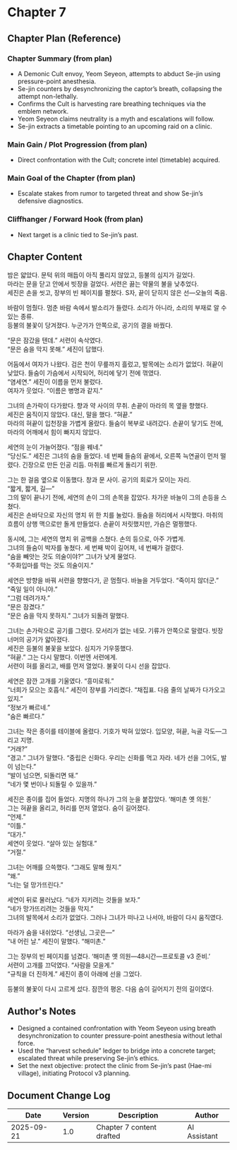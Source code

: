 # Chapter 7

## Chapter Plan (Reference)

### Chapter Summary (from plan)
- A Demonic Cult envoy, Yeom Seyeon, attempts to abduct Se-jin using pressure-point anesthesia.
- Se-jin counters by desynchronizing the captor’s breath, collapsing the attempt non-lethally.
- Confirms the Cult is harvesting rare breathing techniques via the emblem network.
- Yeom Seyeon claims neutrality is a myth and escalations will follow.
- Se-jin extracts a timetable pointing to an upcoming raid on a clinic.

### Main Gain / Plot Progression (from plan)
- Direct confrontation with the Cult; concrete intel (timetable) acquired.

### Main Goal of the Chapter (from plan)
- Escalate stakes from rumor to targeted threat and show Se-jin’s defensive diagnostics.

### Cliffhanger / Forward Hook (from plan)
- Next target is a clinic tied to Se-jin’s past.

## Chapter Content

밤은 얇았다. 문턱 위의 매듭이 아직 풀리지 않았고, 등불의 심지가 길었다.  
마라는 문을 닫고 안에서 빗장을 걸었다. 서련은 끓는 약물의 불을 낮추었다.  
세진은 손을 씻고, 장부의 빈 페이지를 펼쳤다. S자, 끝이 닫히지 않은 선—오늘의 죽음.  

바람이 멈췄다. 멈춘 바람 속에서 발소리가 들렸다. 소리가 아니라, 소리의 부재로 알 수 있는 종류.  
등불의 불꽃이 당겨졌다. 누군가가 안쪽으로, 공기의 결을 바꿨다.  

“문은 잠갔을 텐데.” 서련이 속삭였다.  
“문은 숨을 막지 못해.” 세진이 답했다.  

어둠에서 여자가 나왔다. 검은 천이 무릎까지 흘렀고, 발목에는 소리가 없었다. 혀끝이 낮았다. 들숨이 가슴에서 시작되어, 허리에 닿기 전에 꺾였다.  
“염세연.” 세진이 이름을 먼저 불렀다.  
여자가 웃었다. “이름은 병명과 같지.”  

그녀의 손가락이 다가왔다. 향과 약 사이의 무취. 손끝이 마라의 목 옆을 향했다.  
세진은 움직이지 않았다. 대신, 말을 했다. “혀끝.”  
마라의 혀끝이 입천장을 가볍게 올랐다. 들숨이 복부로 내려갔다. 손끝이 닿기도 전에, 마라의 어깨에서 힘이 빠지지 않았다.  

세연의 눈이 가늘어졌다. “점을 꿰네.”  
“당신도.” 세진은 그녀의 숨을 들었다. 네 번째 들숨의 끝에서, 오른쪽 늑연골이 먼저 떨렸다. 긴장으로 만든 인공 리듬. 마취를 빠르게 돌리기 위한.  

그는 한 걸음 옆으로 이동했다. 창과 문 사이. 공기의 회로가 모이는 자리.  
“짧게, 짧게, 길—”  
그의 말이 끝나기 전에, 세연의 손이 그의 손목을 잡았다. 차가운 바늘이 그의 손등을 스쳤다.  
세진은 손바닥으로 자신의 명치 위 한 치를 눌렀다. 들숨을 허리에서 시작했다. 마취의 흐름이 상행 맥으로만 돌게 만들었다. 손끝이 저릿했지만, 가슴은 멀쩡했다.  

동시에, 그는 세연의 명치 위 공백을 스쳤다. 손의 등으로, 아주 가볍게.  
그녀의 들숨이 박자를 놓쳤다. 세 번째 박이 길어져, 네 번째가 걸렸다.  
“숨을 빼앗는 것도 의술이야?” 그녀가 낮게 물었다.  
“주화입마를 막는 것도 의술이지.”  

세연은 방향을 바꿔 서련을 향했다가, 곧 멈췄다. 바늘을 거두었다. “죽이지 않더군.”  
“죽일 일이 아니야.”  
“그럼 데려가자.”  
“문은 잠겼다.”  
“문은 숨을 막지 못하지.” 그녀가 되돌려 말했다.  

그녀는 손가락으로 공기를 그렸다. 모서리가 없는 네모. 기류가 안쪽으로 말렸다. 빗장 너머의 공기가 얇아졌다.  
세진은 등불의 불꽃을 보았다. 심지가 기우뚱했다.  
“혀끝.” 그는 다시 말했다. 이번엔 서련에게.  
서련이 혀를 올리고, 배를 먼저 열었다. 불꽃이 다시 선을 잡았다.  

세연은 잠깐 고개를 기울였다. “흥미로워.”  
“너희가 모으는 호흡식.” 세진이 장부를 가리켰다. “채집표. 다음 줄의 날짜가 다가오고 있지.”  
“정보가 빠르네.”  
“숨은 빠르다.”  

그녀는 작은 종이를 테이블에 올렸다. 기호가 박혀 있었다. 입모양, 혀끝, 늑골 각도—그리고 지명.  
“거래?”  
“경고.” 그녀가 말했다. “중립은 신화다. 우리는 신화를 먹고 자라. 네가 선을 그어도, 발이 넘는다.”  
“발이 넘으면, 되돌리면 돼.”  
“네가 몇 번이나 되돌릴 수 있을까.”  

세진은 종이를 집어 들었다. 지명의 하나가 그의 눈을 붙잡았다. ‘해미촌 옛 의원.’  
그는 혀끝을 올리고, 허리를 먼저 열었다. 숨이 길어졌다.  
“언제.”  
“이틀.”  
“대가.”  
세연이 웃었다. “살아 있는 실험대.”  
“거절.”  

그녀는 어깨를 으쓱했다. “그래도 말해 줬지.”  
“왜.”  
“너는 덜 망가뜨린다.”  

세연이 뒤로 물러났다. “네가 지키려는 것들을 보자.”  
“네가 망가뜨리려는 것들을 막지.”  
그녀의 발목에서 소리가 없었다. 그러나 그녀가 떠나고 나서야, 바람이 다시 움직였다.  

마라가 숨을 내쉬었다. “선생님, 그곳은—”  
“내 어린 날.” 세진이 말했다. “해미촌.”  

그는 장부의 빈 페이지를 넘겼다. ‘해미촌 옛 의원—48시간—프로토콜 v3 준비.’  
서련이 고개를 끄덕였다. “사람을 모을게.”  
“규칙을 더 진하게.” 세진이 종이 아래에 선을 그었다.  

등불의 불꽃이 다시 고르게 섰다. 잠깐의 평온. 다음 숨이 길어지기 전의 길이였다.

## Author's Notes
- Designed a contained confrontation with Yeom Seyeon using breath desynchronization to counter pressure-point anesthesia without lethal force.
- Used the “harvest schedule” ledger to bridge into a concrete target; escalated threat while preserving Se-jin’s ethics.
- Set the next objective: protect the clinic from Se-jin’s past (Hae-mi village), initiating Protocol v3 planning.

## Document Change Log
| Date       | Version | Description                          | Author       |
|------------|---------|--------------------------------------|--------------|
| 2025-09-21 | 1.0     | Chapter 7 content drafted            | AI Assistant |

